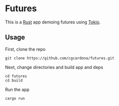 # Futures

This is a [Rust]() app demoing futures using [Tokio](https://tokio.rs).

## Usage

First, clone the repo

```
git clone https://github.com/cgcardona/futures.git
```

Next, change directories and build app and deps

```
cd futures
cd build
```

Run the app

```
cargo run
```
